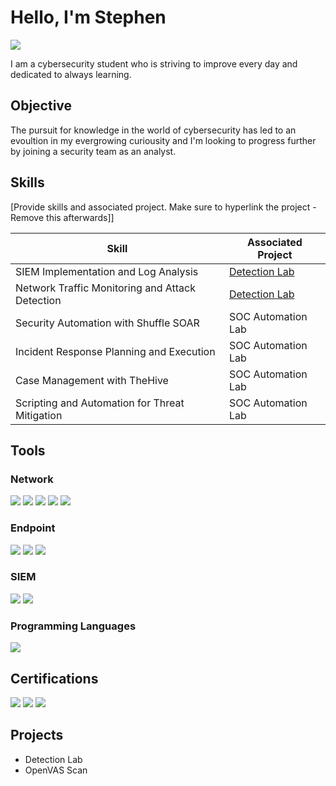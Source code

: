 # Hello, I'm Stephen
<a href="linkedin.com"><img src="https://img.shields.io/badge/-LinkedIn-0072b1?&style=for-the-badge&logo=linkedin&logoColor=white" /></a>

I am a cybersecurity student who is striving to improve every day and dedicated to always learning.

## Objective

The pursuit for knowledge in the world of cybersecurity has led to an evoultion in my evergrowing curiousity and I'm looking to progress further by joining a security team as an analyst.

## Skills
[Provide skills and associated project. Make sure to hyperlink the project - Remove this afterwards]]

| Skill                                         | Associated Project         |
|-----------------------------------------------|----------------------------|
| SIEM Implementation and Log Analysis          | <a href="https://google.com">Detection Lab</a>|
| Network Traffic Monitoring and Attack Detection | <a href="https://google.com">Detection Lab</a>|
| Security Automation with Shuffle SOAR         | SOC Automation Lab|
| Incident Response Planning and Execution      | SOC Automation Lab|
| Case Management with TheHive                  | SOC Automation Lab|
| Scripting and Automation for Threat Mitigation | SOC Automation Lab|

## Tools


### Network
<div>
    <img src="https://img.shields.io/badge/-Wireshark-1679A7?&style=for-the-badge&logo=Wireshark&logoColor=white" />
    <img src="https://img.shields.io/badge/-tcpdump-4cb749?&style=for-the-badge&logo=tcpdump&logoColor=white" />
    <img src="https://img.shields.io/badge/-NetworkMiner-000000?&style=for-the-badge&logo=NetworkMiner&logoColor=white" />
    <img src="https://img.shields.io/badge/-Nessus-339933?&style=for-the-badge&logo=Nessus&logoColor=white&color=purple" />
    <img src="https://img.shields.io/badge/-OpenVAS-2C97D1?&style=for-the-badge&logo=OpenVAS&logoColor=white&color=green" />


</div>

### Endpoint
<div>
    <img src="https://img.shields.io/badge/-Microsoft_Defender_for_Endpoint-00A4EF?&style=for-the-badge&logo=Microsoft&logoColor=white" />
    <img src="https://img.shields.io/badge/-Sysmon-003366?&style=for-the-badge&logo=Sysmon&logoColor=white" />
    <img src="https://img.shields.io/badge/-Redline-FF0000?&style=for-the-badge&logo=Redline&logoColor=white" />
</div>

### SIEM
<div>
    <img src="https://img.shields.io/badge/-Splunk-000000?&style=for-the-badge&logo=Splunk&logoColor=white" />
    <img src="https://img.shields.io/badge/-Elastic-005571?&style=for-the-badge&logo=Elastic&logoColor=white" />
</div>

### Programming Languages
<div>
    <img src="https://img.shields.io/badge/-Python-3776AB?&style=for-the-badge&logo=Python&logoColor=white&color=yellow" />

## Certifications
<div>
<img src="https://img.shields.io/badge/-INE%20Certified%20Incident%20Responder-red?&style=for-the-badge&logo=INE&logoColor=white" />
<img src="https://img.shields.io/badge/-INE%20Enterprise%20Defense%20Administrator-blue?&style=for-the-badge&logo=INE&logoColor=white" />
<img src="https://img.shields.io/badge/-Google%20Cybersecurity%20Specialization-green?&style=for-the-badge&logo=google&logoColor=white" />
</div>

## Projects
- Detection Lab
- OpenVAS Scan
